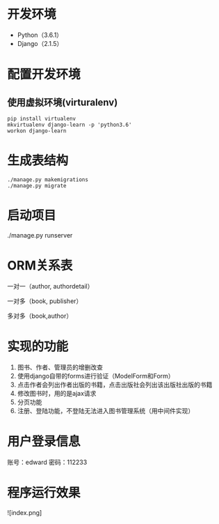 # 开发环境

- Python（3.6.1）
- Django（2.1.5）

# 配置开发环境
## 使用虚拟环境(virturalenv)
```
pip install virtualenv
mkvirtualenv django-learn -p 'python3.6'
workon django-learn
```

# 生成表结构
```
./manage.py makemigrations
./manage.py migrate
```

# 启动项目
./manage.py runserver

# ORM关系表
一对一（author, authordetail）

一对多（book, publisher）

多对多（book,author）

# 实现的功能
1. 图书、作者、管理员的增删改查
2. 使用django自带的forms进行验证（ModelForm和Form）
3. 点击作者会列出作者出版的书籍，点击出版社会列出该出版社出版的书籍
4. 修改图书时，用的是ajax请求
5. 分页功能
6. 注册、登陆功能，不登陆无法进入图书管理系统（用中间件实现）

# 用户登录信息
账号：edward
密码：112233

# 程序运行效果
![index.png]


